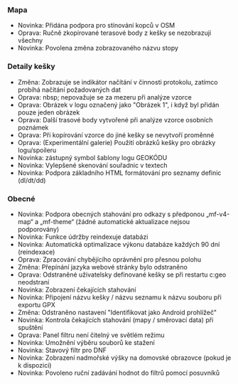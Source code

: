 
### Mapa
- Novinka: Přidána podpora pro stínování kopců v OSM
- Oprava: Ručně zkopírované terasové body z kešky se nezobrazují všechny
- Novinka: Povolena změna zobrazovaného názvu stopy

### Detaily kešky
- Změna: Zobrazuje se indikátor načítání v činnosti protokolu, zatímco probíhá načítání požadovaných dat
- Oprava: nbsp; nepovažuje se za mezeru při analýze vzorce
- Oprava: Obrázek v logu označený jako "Obrázek 1", i když byl přidán pouze jeden obrázek
- Oprava: Další trasové body vytvořené při analýze vzorce osobních poznámek
- Oprava: Při kopírování vzorce do jiné kešky se nevytvoří proměnné
- Oprava: (Experimentální galerie) Použití obrázků kešky pro obrázky logu/spoileru
- Novinka: zástupný symbol šablony logu GEOKÓDU
- Novinka: Vylepšené skenování souřadnic v textech
- Novinka: Podpora základního HTML formátování pro seznamy definic (dl/dt/dd)

### Obecné
- Novinka: Podpora obecných stahování pro odkazy s předponou „mf-v4-map“ a „mf-theme“ (žádné automatické aktualizace nejsou podporovány)
- Novinka: Funkce údržby reindexuje databázi
- Novinka: Automatická optimalizace výkonu databáze každých 90 dní (reindexace)
- Oprava: Zpracování chybějícího oprávnění pro přesnou polohu
- Změna: Přepínání jazyka webové stránky bylo odstraněno
- Oprava: Odstraněné uživatelsky definované kešky se při restartu c:geo neodstraní
- Novinka: Zobrazení čekajících stahování
- Novinka: Připojení názvu kešky / názvu seznamu k názvu souboru při exportu GPX
- Změna: Odstraněno nastavení "Identifikovat jako Android prohlížeč"
- Novinka: Kontrola čekajících stahování (mapy / směrovací data) při spuštění
- Oprava: Panel filtru není čitelný ve světlém režimu
- Novinka: Umožnění výběru souborů ke stažení
- Novinka: Stavový filtr pro DNF
- Novinka: Zobrazení nadmořské výšky na domovské obrazovce (pokud je k dispozici)
- Novinka: Povoleno ruční zadávání hodnot do filtrů pomocí posuvníků
